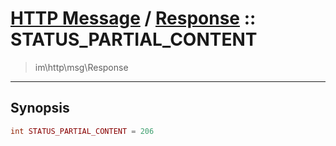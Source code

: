 # [HTTP Message](http.md) / [Response](http-Response.md) :: STATUS_PARTIAL_CONTENT
 > im\http\msg\Response
____

## Synopsis
```php
int STATUS_PARTIAL_CONTENT = 206
```
